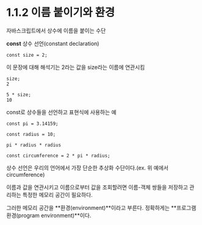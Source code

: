 # 1.1.2 이름 붙이기와 환경

자바스크립트에서 상수에 이름을 붙이는 수단

**const** 상수 선언(constant declaration)

```
const size = 2;
```

이 문장에 대해 해석기는 2라는 값을 size라는 이름에 연관시킴

```
size;
2

5 * size;
10
```

const로 상수들을 선언하고 표현식에 사용하는 예

```
const pi = 3.14159;

const radius = 10;

pi * radius * radius

const circumference = 2 * pi * radius;
```

상수 선언은 우리의 언어에서 가장 단순한 추상화 수단이다.(ex. 위 예에서 circumference)



이름과 값을 연관시키고 이름으로부터 값을 조회할려면 이름-객체 쌍들을 저장하고 관리하는 특정한 메모리 공간이 필요하다.

그러한 메모리 공간을 **환경(environment)**이라고 부른다. 정확하게는 **프로그램 환경(program environment)**이다.
